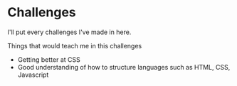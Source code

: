 # Challenges
I'll put every challenges I've made in here.
<p>Things that would teach me in this challenges</p>

- Getting better at CSS
- Good understanding of how to structure languages such as HTML, CSS, Javascript
